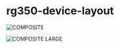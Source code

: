 # rg350-device-layout

![COMPOSITE](https://user-images.githubusercontent.com/14294487/80297934-79910480-874d-11ea-9dac-5b81527a19b6.png)

![COMPOSITE LARGE](https://user-images.githubusercontent.com/14294487/80297957-d2609d00-874d-11ea-9974-ac220c8efc39.png)
